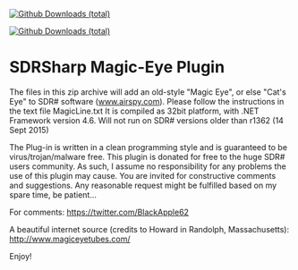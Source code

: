 [![Github Downloads (total)](https://img.shields.io/github/downloads/BlackApple62/SDRSharp-Magic-Eye-Plugin/MagicEyePlugin-1.2.zip.svg)]()

[![Github Downloads (total)](https://img.shields.io/github/downloads/BlackApple62/SDRSharp-Magic-Eye-Plugin/total.svg)]()

# SDRSharp Magic-Eye Plugin

The files in this zip archive will add an old-style "Magic Eye", or else "Cat's Eye" to SDR# software (www.airspy.com). Please follow the instructions in the text file MagicLine.txt It is compiled as 32bit platform, with .NET Framework version 4.6. Will not run on SDR# versions older than r1362 (14 Sept 2015)

The Plug-in is written in a clean programming style and is guaranteed to be virus/trojan/malware free. This plugin is donated for free to the huge SDR# users community. As such, I assume no responsibility for any problems the use of this plugin may cause. You are invited for constructive comments and suggestions. Any reasonable request might be fulfilled based on my spare time, be patient...

For comments: https://twitter.com/BlackApple62

A beautiful internet source (credits to Howard in Randolph, Massachusetts): http://www.magiceyetubes.com/

Enjoy!

